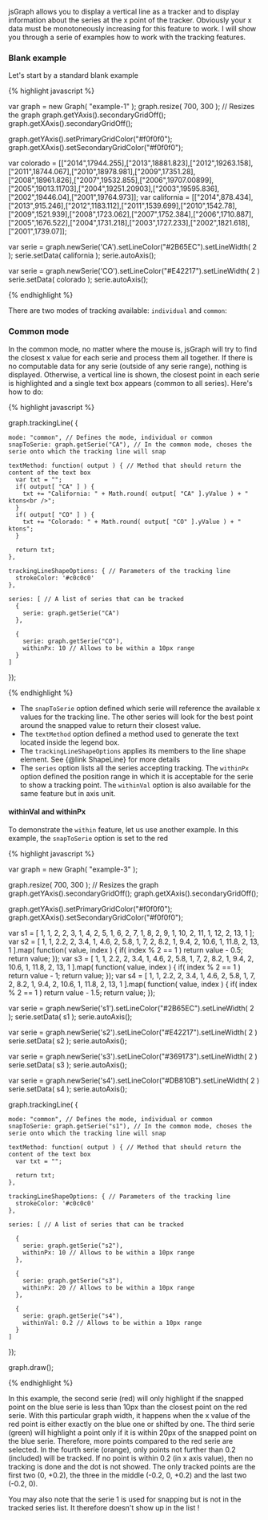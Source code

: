 

jsGraph allows you to display a vertical line as a tracker and to display information about the series at the x point of the tracker. Obviously your x data must be monotoneously increasing for this feature to work. I will show you through a serie of examples how to work with the tracking features.

### Blank example

Let's start by a standard blank example


<script>
	function makeGraph( dom ) {

	  var graph = new Graph( dom );
		graph.resize( 700, 300 ); // Resizes the graph
	  graph.getYAxis().secondaryGridOff();
	  graph.getXAxis().secondaryGridOff();

	  graph.getYAxis().setPrimaryGridColor("#f0f0f0");
	  graph.getXAxis().setSecondaryGridColor("#f0f0f0");

	  var colorado = [["2014",17944.255],["2013",18881.823],["2012",19263.158],["2011",18744.067],["2010",18978.981],["2009",17351.28],["2008",18961.826],["2007",19532.855],["2006",19707.00899],["2005",19013.11703],["2004",19251.20903],["2003",19595.836],["2002",19446.04],["2001",19764.973]];
	  var california = [["2014",878.434],["2013",915.246],["2012",1183.112],["2011",1539.699],["2010",1542.78],["2009",1521.939],["2008",1723.062],["2007",1752.384],["2006",1710.887],["2005",1676.522],["2004",1731.218],["2003",1727.233],["2002",1821.618],["2001",1739.07]];

	  var serie = graph.newSerie('CA').setLineColor("#2B65EC").setLineWidth( 2 );
	  serie.setData( california );
	  serie.autoAxis();

	  var serie = graph.newSerie('CO').setLineColor("#E42217").setLineWidth( 2 )
	  serie.setData( colorado );
	  serie.autoAxis();

	  graph.draw();
	  return graph;
	}

</script>


<div id="example-1" class="jsgraph-example"></div>

<script>
	var g = makeGraph("example-1");
</script>



{% highlight javascript %}
	
  var graph = new Graph( "example-1" );
  graph.resize( 700, 300 ); // Resizes the graph
  graph.getYAxis().secondaryGridOff();
  graph.getXAxis().secondaryGridOff();

  graph.getYAxis().setPrimaryGridColor("#f0f0f0");
  graph.getXAxis().setSecondaryGridColor("#f0f0f0");

  var colorado = [["2014",17944.255],["2013",18881.823],["2012",19263.158],["2011",18744.067],["2010",18978.981],["2009",17351.28],["2008",18961.826],["2007",19532.855],["2006",19707.00899],["2005",19013.11703],["2004",19251.20903],["2003",19595.836],["2002",19446.04],["2001",19764.973]];
  var california = [["2014",878.434],["2013",915.246],["2012",1183.112],["2011",1539.699],["2010",1542.78],["2009",1521.939],["2008",1723.062],["2007",1752.384],["2006",1710.887],["2005",1676.522],["2004",1731.218],["2003",1727.233],["2002",1821.618],["2001",1739.07]];

  var serie = graph.newSerie('CA').setLineColor("#2B65EC").setLineWidth( 2 );
  serie.setData( california );
  serie.autoAxis();

  var serie = graph.newSerie('CO').setLineColor("#E42217").setLineWidth( 2 )
  serie.setData( colorado );
  serie.autoAxis();

{% endhighlight %}


There are two modes of tracking available: ```individual``` and ```common```:

### Common mode

In the common mode, no matter where the mouse is, jsGraph will try to find the closest x value for each serie and process them all together. If there is no computable data for any serie (outside of any serie range), nothing is displayed. Otherwise, a vertical line is shown, the closest point in each serie is highlighted and a single text box appears (common to all series). Here's how to do:



<div id="example-2" class="jsgraph-example"></div>

<script>
	var graph = makeGraph("example-2");

	graph.trackingLine( {
	      
	    mode: "common", // Defines the mode, individual or common
	    snapToSerie: graph.getSerie("CA"), // In the common mode, choses the serie onto which the tracking line will snap

	    textMethod: function( output ) { // Method that should return the content of the text box
	      var txt = "";
	      if( output[ "CA" ] ) {
	        txt += "California: " + Math.round( output[ "CA" ].yValue ) + " ktons<br />";
	      }
	      if( output[ "CO" ] ) {
	        txt += "Colorado: " + Math.round( output[ "CO" ].yValue ) + " ktons";
	      }

	      return txt;
	    },

	    trackingLineShapeOptions: { // Parameters of the tracking line
	      strokeColor: '#c0c0c0'
	    },

	    series: [ // A list of series that can be tracked
	      {
	        serie: graph.getSerie("CA")
	      },

	      {
	        serie: graph.getSerie("CO"),
	        withinPx: 10 // Allows to be within a 10px range
	      } 
	    ]
  	}
  );


</script>



{% highlight javascript %}

  graph.trackingLine( {
      
    mode: "common", // Defines the mode, individual or common
    snapToSerie: graph.getSerie("CA"), // In the common mode, choses the serie onto which the tracking line will snap

    textMethod: function( output ) { // Method that should return the content of the text box
      var txt = "";
      if( output[ "CA" ] ) {
        txt += "California: " + Math.round( output[ "CA" ].yValue ) + " ktons<br />";
      }
      if( output[ "CO" ] ) {
        txt += "Colorado: " + Math.round( output[ "CO" ].yValue ) + " ktons";
      }

      return txt;
    },

    trackingLineShapeOptions: { // Parameters of the tracking line
      strokeColor: '#c0c0c0'
    },

    series: [ // A list of series that can be tracked
      {
        serie: graph.getSerie("CA")
      },

      {
        serie: graph.getSerie("CO"),
        withinPx: 10 // Allows to be within a 10px range
      } 
    ]
  });

  {% endhighlight %}



  * The ```snapToSerie``` option defined which serie will reference the available x values for the tracking line. The other series will look for the best point around the snapped value to return their closest value.
  * The ```textMethod``` option defined a method used to generate the text located inside the legend box.
  * The ```trackingLineShapeOptions``` applies its members to the line shape element. See {@link ShapeLine} for more details
  * The ```series``` option lists all the series accepting tracking. The ```withinPx``` option defined the position range in which it is acceptable for the serie to show a tracking point. The ```withinVal``` option is also available for the same feature but in axis unit.

#### withinVal and withinPx

To demonstrate the ```within``` feature, let us use another example. In this example, the ```snapToSerie``` option is set to the red 


<div id="example-3" class="jsgraph-example"></div>
<script>
  var graph = new Graph( "example-3" );

  graph.resize( 700, 300 ); // Resizes the graph
  graph.getYAxis().secondaryGridOff();
  graph.getXAxis().secondaryGridOff();

  graph.getYAxis().setPrimaryGridColor("#f0f0f0");
  graph.getXAxis().setSecondaryGridColor("#f0f0f0");

  var s1 = [ 1, 1, 2, 2, 3, 1, 4, 2, 5, 1, 6, 2, 7, 1, 8, 2, 9, 1, 10, 2, 11, 1, 12, 2, 13, 1 ];
  var s2 = [ 1, 1, 2.2, 2, 3.4, 1, 4.6, 2, 5.8, 1, 7, 2, 8.2, 1, 9.4, 2, 10.6, 1, 11.8, 2, 13, 1 ].map( function( value, index ) { if( index % 2 == 1 ) return value - 0.5; return value; });
  var s3 = [ 1, 1, 2.2, 2, 3.4, 1, 4.6, 2, 5.8, 1, 7, 2, 8.2, 1, 9.4, 2, 10.6, 1, 11.8, 2, 13, 1 ].map( function( value, index ) { if( index % 2 == 1 ) return value - 1; return value; });
  var s4 = [ 1, 1, 2.2, 2, 3.4, 1, 4.6, 2, 5.8, 1, 7, 2, 8.2, 1, 9.4, 2, 10.6, 1, 11.8, 2, 13, 1 ].map( function( value, index ) { if( index % 2 == 1 ) return value - 1.5; return value; });

  var serie = graph.newSerie('s1').setLineColor("#2B65EC").setLineWidth( 2 );
  serie.setData( s1 );
  serie.autoAxis();

  var serie = graph.newSerie('s2').setLineColor("#E42217").setLineWidth( 2 )
  serie.setData( s2 );
  serie.autoAxis();


  var serie = graph.newSerie('s3').setLineColor("#369173").setLineWidth( 2 )
  serie.setData( s3 );
  serie.autoAxis();

  var serie = graph.newSerie('s4').setLineColor("#DB810B").setLineWidth( 2 )
  serie.setData( s4 );
  serie.autoAxis();

  graph.trackingLine( {
      
    mode: "common", // Defines the mode, individual or common
    snapToSerie: graph.getSerie("s1"), // In the common mode, choses the serie onto which the tracking line will snap

    textMethod: function( output, x, xpx ) { // Method that should return the content of the text box
      var text = "Series tracked (x = " + x + ")<br /><ul>";
      var j = 0;
      for( var i in output ) {
      	j++;
      	switch( i ) {

      		case "s2":
      			text += "<li>Serie 2: x = " + output[ i ].xValue + "</li>";
      		break;


      		case "s3":
      			text += "<li>Serie 3: x = " + output[ i ].xValue + "</li>";
      		break;


      		case "s4":
      			text += "<li>Serie 4: x = " + output[ i ].xValue + "</li>";
      		break;
      	}
      }

      if( j == 0 ) {
      	text += "<li>No serie tracked</li>";
      }
      text += "</ul>";
      console.log(output);
      return text;
    },

    trackingLineShapeOptions: { // Parameters of the tracking line
      strokeColor: '#c0c0c0'
    },

    series: [ // A list of series that can be tracked

      {
        serie: graph.getSerie("s2"),
        withinPx: 10 // Allows to be within a 10px range
      },

      {
        serie: graph.getSerie("s3"),
        withinPx: 30 // Allows to be within a 10px range
      },

      {
        serie: graph.getSerie("s4"),
        withinVal: 0.2 // Allows to be within a 10px range
      } 
    ]
  });


  graph.draw();
 </script>

 

{% highlight javascript %}

 var graph = new Graph( "example-3" );

  graph.resize( 700, 300 ); // Resizes the graph
  graph.getYAxis().secondaryGridOff();
  graph.getXAxis().secondaryGridOff();

  graph.getYAxis().setPrimaryGridColor("#f0f0f0");
  graph.getXAxis().setSecondaryGridColor("#f0f0f0");

  var s1 = [ 1, 1, 2, 2, 3, 1, 4, 2, 5, 1, 6, 2, 7, 1, 8, 2, 9, 1, 10, 2, 11, 1, 12, 2, 13, 1 ];
  var s2 = [ 1, 1, 2.2, 2, 3.4, 1, 4.6, 2, 5.8, 1, 7, 2, 8.2, 1, 9.4, 2, 10.6, 1, 11.8, 2, 13, 1 ].map( function( value, index ) { if( index % 2 == 1 ) return value - 0.5; return value; });
  var s3 = [ 1, 1, 2.2, 2, 3.4, 1, 4.6, 2, 5.8, 1, 7, 2, 8.2, 1, 9.4, 2, 10.6, 1, 11.8, 2, 13, 1 ].map( function( value, index ) { if( index % 2 == 1 ) return value - 1; return value; });
  var s4 = [ 1, 1, 2.2, 2, 3.4, 1, 4.6, 2, 5.8, 1, 7, 2, 8.2, 1, 9.4, 2, 10.6, 1, 11.8, 2, 13, 1 ].map( function( value, index ) { if( index % 2 == 1 ) return value - 1.5; return value; });

  var serie = graph.newSerie('s1').setLineColor("#2B65EC").setLineWidth( 2 );
  serie.setData( s1 );
  serie.autoAxis();

  var serie = graph.newSerie('s2').setLineColor("#E42217").setLineWidth( 2 )
  serie.setData( s2 );
  serie.autoAxis();


  var serie = graph.newSerie('s3').setLineColor("#369173").setLineWidth( 2 )
  serie.setData( s3 );
  serie.autoAxis();

  var serie = graph.newSerie('s4').setLineColor("#DB810B").setLineWidth( 2 )
  serie.setData( s4 );
  serie.autoAxis();

  graph.trackingLine( {
      
    mode: "common", // Defines the mode, individual or common
    snapToSerie: graph.getSerie("s1"), // In the common mode, choses the serie onto which the tracking line will snap

    textMethod: function( output ) { // Method that should return the content of the text box
      var txt = "";
      
      return txt;
    },

    trackingLineShapeOptions: { // Parameters of the tracking line
      strokeColor: '#c0c0c0'
    },

    series: [ // A list of series that can be tracked

      {
        serie: graph.getSerie("s2"),
        withinPx: 10 // Allows to be within a 10px range
      },

      {
        serie: graph.getSerie("s3"),
        withinPx: 20 // Allows to be within a 10px range
      },

      {
        serie: graph.getSerie("s4"),
        withinVal: 0.2 // Allows to be within a 10px range
      } 
    ]
  });


  graph.draw();


{% endhighlight %}



  In this example, the second serie (red) will only highlight if the snapped point on the blue serie is less than 10px than the closest point on the red serie. With this particular graph width, it happens when the x value of the red point is either exactly on the blue one or shifted by one. The third serie (green) will highlight a point only if it is within 20px of the snapped point on the blue serie. Therefore, more points compared to the red serie are selected. In the fourth serie (orange), only points not further than 0.2 (included) will be tracked. If no point is within 0.2 (in x axis value), then no tracking is done and the dot is not showed. The only tracked points are the first two (0, +0.2), the three in the middle (-0.2, 0, +0.2) and the last two (-0.2, 0).

  You may also note that the serie 1 is used for snapping but is not in the tracked series list. It therefore doesn't show up in the list !



